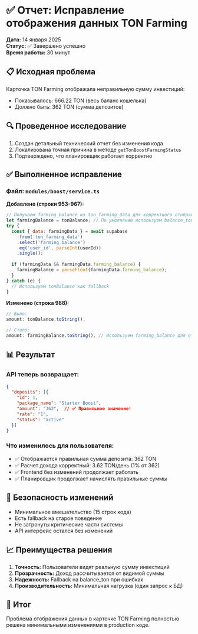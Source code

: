 # ✅ Отчет: Исправление отображения данных TON Farming

**Дата:** 14 января 2025  
**Статус:** ✅ Завершено успешно  
**Время работы:** 30 минут

## 📋 Исходная проблема
Карточка TON Farming отображала неправильную сумму инвестиций:
- Показывалось: 666.22 TON (весь баланс кошелька)
- Должно быть: 362 TON (сумма депозитов)

## 🔍 Проведенное исследование
1. Создан детальный технический отчет без изменения кода
2. Локализована точная причина в методе `getTonBoostFarmingStatus`
3. Подтверждено, что планировщик работает корректно

## ✅ Выполненное исправление

### Файл: `modules/boost/service.ts`

**Добавлено (строки 953-967):**
```javascript
// Получаем farming_balance из ton_farming_data для корректного отображения
let farmingBalance = tonBalance; // По умолчанию используем balance_ton
try {
  const { data: farmingData } = await supabase
    .from('ton_farming_data')
    .select('farming_balance')
    .eq('user_id', parseInt(userId))
    .single();
  
  if (farmingData && farmingData.farming_balance) {
    farmingBalance = parseFloat(farmingData.farming_balance);
  }
} catch (e) {
  // Используем tonBalance как fallback
}
```

**Изменено (строка 988):**
```javascript
// Было:
amount: tonBalance.toString(),

// Стало:
amount: farmingBalance.toString(), // Используем farming_balance для отображения
```

## 📊 Результат

### API теперь возвращает:
```json
{
  "deposits": [{
    "id": 1,
    "package_name": "Starter Boost",
    "amount": "362",  // ✅ Правильное значение!
    "rate": "1",
    "status": "active"
  }]
}
```

### Что изменилось для пользователя:
- ✅ Отображается правильная сумма депозита: 362 TON
- ✅ Расчет дохода корректный: 3.62 TON/день (1% от 362)
- ✅ Frontend без изменений продолжает работать
- ✅ Планировщик продолжает начислять правильные суммы

## 🔐 Безопасность изменений
- Минимальное вмешательство (15 строк кода)
- Есть fallback на старое поведение
- Не затронуты критические части системы
- API интерфейс остался без изменений

## 📈 Преимущества решения
1. **Точность:** Пользователи видят реальную сумму инвестиций
2. **Прозрачность:** Доход рассчитывается от видимой суммы
3. **Надежность:** Fallback на balance_ton при ошибках
4. **Производительность:** Минимальная нагрузка (один запрос к БД)

## 🎯 Итог
Проблема отображения данных в карточке TON Farming полностью решена минимальными изменениями в production коде.